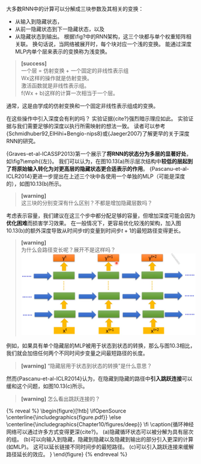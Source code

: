 大多数RNN中的计算可以分解成三块参数及其相关的变换：
+ 从输入到隐藏状态，
+ 从前一隐藏状态到下一隐藏状态，以及
+ 从隐藏状态到输出。
根据\fig?中的RNN架构，这三个块都与单个权重矩阵相关联。
换句话说，当网络被展开时，每个块对应一个浅的变换。
能通过深度MLP内单个层来表示的变换称为浅变换。  
> **[success]**  
> 一个层 = 仿射变换 + 一个固定的非线性表示组  
> Wx这样的操作就是仿射变换。  
> 激活函数就是非线性表示组。  
> f(Wx + b)这样的计算一次相当于一个层。  

通常，这是由学成的仿射变换和一个固定非线性表示组成的变换。

在这些操作中引入深度会有利的吗？
实验证据{cite?}强烈暗示理应如此。
实验证据与我们需要足够的深度以执行所需映射的想法一致。
读者可以参考{Schmidhuber92,ElHihi+Bengio-nips8}或{Jaeger2007}了解更早的关于深度RNN的研究。

{Graves-et-al-ICASSP2013}第一个展示了**将RNN的状态分为多层的显著好处**，如\fig?\emph{(左)}。
我们可以认为，在图10.13(a)所示层次结构中**较低的层起到了将原始输入转化为对更高层的隐藏状态更合适表示的作用**。
{Pascanu-et-al-ICLR2014}更进一步提出在上述三个块中各使用一个单独的MLP（可能是深度的），如图10.13(b)所示。  
> **[warning]**  
> 这三块的分别变深有什么区别？不都是增加隐藏层数吗？  

考虑表示容量，我们建议在这三个步中都分配足够的容量，但增加深度可能会因为**优化困难**而损害学习效果。
在一般情况下，更容易优化较浅的架构，加入图10.13(b)的额外深度导致从时间步$t$的变量到时间步$t+1$的最短路径变得更长。  
> **[warning]**  
> 为什么会路径变长呢？展开不是这样吗？  
> ![](/assets/images/Chapter10/7.png)  
  
例如，如果具有单个隐藏层的MLP被用于状态到状态的转换，那么与图10.3相比，我们就会加倍任何两个不同时间步变量之间最短路径的长度。  
> **[warning]** “隐藏层用于状态到状态的转换”是什么意思？  

然而{Pascanu-et-al-ICLR2014}认为，在隐藏到隐藏的路径中**引入跳跃连接**可以缓和这个问题，如图10.13(c)所示。  
> **[warning]** 怎么看出跳跃连接的？  

{% reveal %}
\begin{figure}[!htb]
\ifOpenSource
\centerline{\includegraphics{figure.pdf}}
\else
\centerline{\includegraphics{Chapter10/figures/deep}}
\fi
\caption{循环神经网络可以通过许多方式变得更深{cite?}。
(a)隐藏循环状态可以被分解为具有层次的组。
(b)可以向输入到隐藏，隐藏到隐藏以及隐藏到输出的部分引入更深的计算(如MLP)。
这可以延长链接不同时间步的最短路径。
(c)可以引入跳跃连接来缓解路径延长的效应。
}
\end{figure}
{% endreveal %}